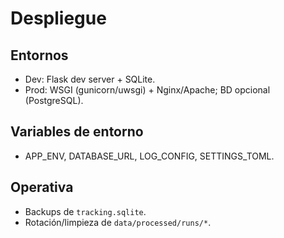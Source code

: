 # Despliegue

## Entornos
- Dev: Flask dev server + SQLite.
- Prod: WSGI (gunicorn/uwsgi) + Nginx/Apache; BD opcional (PostgreSQL).

## Variables de entorno
- APP_ENV, DATABASE_URL, LOG_CONFIG, SETTINGS_TOML.

## Operativa
- Backups de `tracking.sqlite`.
- Rotación/limpieza de `data/processed/runs/*`.
